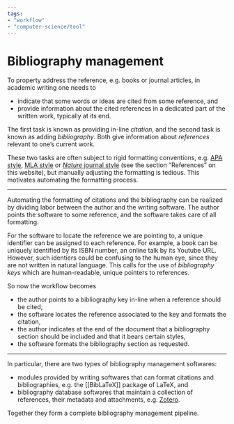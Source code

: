 ```yaml
---
tags: 
- "workflow"
- "computer-science/tool"
---
```


# Bibliography management

To property address the reference, e.g. books or journal articles, in academic writing one needs to 

* indicate that some words or ideas are cited from some reference, and
* provide information about the cited references in a dedicated part of the written work, typically at its end.

The first task is known as providing in-line _citation_, and the second task is known as adding _bibliography_. Both give information about _references_ relevant to one’s current work.

These two tasks are often subject to rigid formatting conventions, e.g. [APA style](https://apastyle.apa.org/), [MLA style](https://www.mla.org/MLA-Style) or [_Nature_ journal style](https://www.nature.com/nature/for-authors/formatting-guide) (see the section “References” on this website), but manually adjusting the formatting is tedious. This motivates automating the formatting process. 

---

Automating the formatting of citations and the bibliography can be realized by dividing labor between the author and the writing software. The author points the software to some reference, and the software takes care of all formatting.

For the software to locate the reference we are pointing to, a unique identifier can be assigned to each reference. For example, a book can be uniquely identified by its ISBN number, an online talk by its Youtube URL. However, such identiers could be confusing to the human eye, since they are not written in natural language. This calls for the use of _bibliography keys_ which are human-readable, unique pointers to references. 

So now the workflow becomes

* the author points to a bibliography key in-line when a reference should be cited,
* the software locates the reference associated to the key and formats the citation,
* the author indicates at the end of the document that a bibliography section should be included and that it bears certain styles,
* the software formats the bibliography section as requested.

---

In particular, there are two types of bibliography management softwares:

* modules provided by writing softwares that can format citations and bibliographies, e.g. the [[BibLaTeX]] package of LaTeX, and
* bibliography database softwares that maintain a collection of references, their metadata and attachments, e.g. [Zotero](https://www.zotero.org/).

Together they form a complete bibliography management pipeline.
